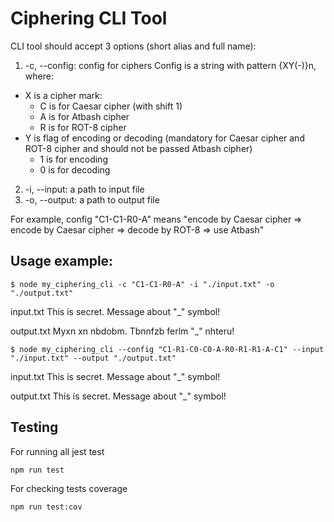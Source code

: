 # Ciphering CLI Tool

CLI tool should accept 3 options (short alias and full name):

1. -c, --config: config for ciphers Config is a string with pattern {XY(-)}n, where:
  * X is a cipher mark:
    - C is for Caesar cipher (with shift 1)
    - A is for Atbash cipher
    - R is for ROT-8 cipher
  * Y is flag of encoding or decoding (mandatory for Caesar cipher and ROT-8 cipher and should not be passed Atbash cipher)
    - 1 is for encoding
    - 0 is for decoding
2. -i, --input: a path to input file
3. -o, --output: a path to output file

For example, config "C1-C1-R0-A" means "encode by Caesar cipher => encode by Caesar cipher => decode by ROT-8 => use Atbash"

## Usage example:
```
$ node my_ciphering_cli -c "C1-C1-R0-A" -i "./input.txt" -o "./output.txt"
```
input.txt This is secret. Message about "_" symbol!

output.txt Myxn xn nbdobm. Tbnnfzb ferlm "_" nhteru!

```
$ node my_ciphering_cli --config "C1-R1-C0-C0-A-R0-R1-R1-A-C1" --input "./input.txt" --output "./output.txt"
```
input.txt This is secret. Message about "_" symbol!

output.txt This is secret. Message about "_" symbol!

## Testing
For running all jest test
```
npm run test
```

For checking tests coverage
```
npm run test:cov
```